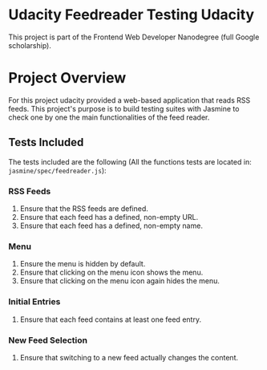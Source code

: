 # Udacity Feedreader Testing Udacity

This project is part of the Frontend Web Developer Nanodegree (full Google scholarship).


# Project Overview

For this project udacity provided a web-based application that reads RSS feeds. This project's purpose is to build testing suites with Jasmine to check one by one the main functionalities of the feed reader.

## Tests Included

The tests included are the following (All the functions tests are located in: ``` jasmine/spec/feedreader.js ```):

### RSS Feeds

1. Ensure that the RSS feeds are defined.
2. Ensure that each feed has a defined, non-empty URL.
3. Ensure that each feed has a defined, non-empty name.

### Menu

1. Ensure the menu is hidden by default.
2. Ensure that clicking on the menu icon shows the menu.
3. Ensure that clicking on the menu icon again hides the menu.

### Initial Entries

1. Ensure that each feed contains at least one feed entry.

### New Feed Selection

1. Ensure that switching to a new feed actually changes the content.
